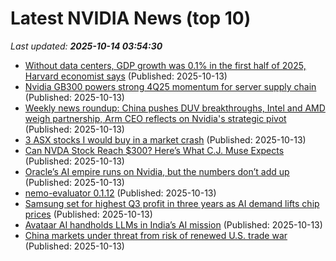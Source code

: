 # Latest NVIDIA News (top 10)
_Last updated: **2025-10-14 03:54:30**_

- [Without data centers, GDP growth was 0.1% in the first half of 2025, Harvard economist says](https://freerepublic.com/focus/f-news/4346020/posts) (Published: 2025-10-13)
- [Nvidia GB300 powers strong 4Q25 momentum for server supply chain](https://www.digitimes.com/news/a20251013PD202/nvidia-ai-server-supply-chain-chassis-revenue.html) (Published: 2025-10-13)
- [Weekly news roundup: China pushes DUV breakthroughs, Intel and AMD weigh partnership, Arm CEO reflects on Nvidia's strategic pivot](https://www.digitimes.com/news/a20251013VL200/digitimes-asia-weekly-news-roundup-nvidia-intel-amd-arizona.html) (Published: 2025-10-13)
- [3 ASX stocks I would buy in a market crash](https://www.fool.com.au/2025/10/13/3-asx-stocks-i-would-buy-in-a-market-crash/) (Published: 2025-10-13)
- [Can NVDA Stock Reach $300? Here’s What C.J. Muse Expects](https://biztoc.com/x/d5bb1da4693b0f77) (Published: 2025-10-13)
- [Oracle’s AI empire runs on Nvidia, but the numbers don’t add up](https://biztoc.com/x/7c73d06c136e4cd6) (Published: 2025-10-13)
- [nemo-evaluator 0.1.12](https://pypi.org/project/nemo-evaluator/0.1.12/) (Published: 2025-10-13)
- [Samsung set for highest Q3 profit in three years as AI demand lifts chip prices](https://economictimes.indiatimes.com/news/international/business/samsung-set-for-highest-q3-profit-in-three-years-as-ai-demand-lifts-chip-prices/articleshow/124515020.cms) (Published: 2025-10-13)
- [Avataar AI handholds LLMs in India’s AI mission](https://www.thehindubusinessline.com/specials/emerging-entrepreneurs/avataar-ai-handholds-llms-in-indias-ai-mission/article70152211.ece) (Published: 2025-10-13)
- [China markets under threat from risk of renewed U.S. trade war](https://www.japantimes.co.jp/business/2025/10/13/markets/china-markets-us-trade-war/) (Published: 2025-10-13)

